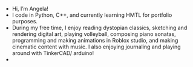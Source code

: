 -  Hi, I’m Angela!
-  I code in Python, C++, and currently learning HMTL for portfolio purposes.
-  During my free time, I enjoy reading dystopian classics, sketching and rendering digital art, playing volleyball, composing piano sonatas, programming and making animations in Roblox studio, and making cinematic content with music. I also enjoying journaling and playing around with TinkerCAD/ arduino! 
-  

<!---
in3anity/in3anity is a ✨ special ✨ repository because its `README.md` (this file) appears on your GitHub profile.
You can click the Preview link to take a look at your changes.
--->
